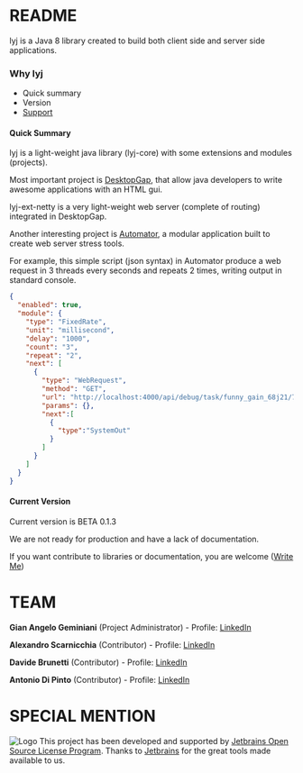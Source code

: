 # README #

lyj is a Java 8 library created to build both client side and server side applications.

### Why lyj ###

* Quick summary
* Version
* [Support](https://plus.google.com/u/0/+GianAngeloGeminiani)

#### Quick Summary ####
lyj is a light-weight java library (lyj-core) with some extensions and modules (projects).

Most important project is [DesktopGap](https://bitbucket.org/angelogeminiani/lyj/src/827bc77cf709fbfa3e0ac62d96ec57768f8c5551/projects/desktopgap/?at=master), that allow java developers to write awesome applications with an HTML gui.

lyj-ext-netty is a very light-weight web server (complete of routing) integrated in DesktopGap.

Another interesting project is [Automator](https://bitbucket.org/angelogeminiani/lyj/src/827bc77cf709fbfa3e0ac62d96ec57768f8c5551/projects/automator/?at=master), a modular application built to create web server stress tools.

For example, this simple script (json syntax) in Automator produce a web request in 3 threads every seconds and repeats 2 times, writing output in standard console.

```json
{
  "enabled": true,
  "module": {
    "type": "FixedRate",
    "unit": "millisecond",
    "delay": "1000",
    "count": "3",
    "repeat": "2",
    "next": [
      {
        "type": "WebRequest",
        "method": "GET",
        "url": "http://localhost:4000/api/debug/task/funny_gain_68j21/7b1ad7c0238c4cb36dea5875663a890a",
        "params": {},
        "next":[
          {
            "type":"SystemOut"
          }
        ]
      }
    ]
  }
}
```
#### Current Version ####
Current version is BETA 0.1.3

We are not ready for production and have a lack of documentation.

If you want contribute to libraries or documentation, you are welcome ([Write Me](https://plus.google.com/u/0/+GianAngeloGeminiani))

# TEAM #

**Gian Angelo Geminiani** (Project Administrator) -
Profile: [LinkedIn](https://www.linkedin.com/in/angelogeminiani/)

**Alexandro Scarnicchia** (Contributor) - 
Profile: [LinkedIn](https://www.linkedin.com/in/alexandro-scarnicchia-32142838/)

**Davide Brunetti** (Contributor) - 
Profile: [LinkedIn](https://www.linkedin.com/in/davide-brunetti-10487ba7/)

**Antonio Di Pinto** (Contributor) - 
Profile: [LinkedIn](https://www.linkedin.com/in/antoniodipinto/)

# SPECIAL MENTION #

![Logo](https://bitbucket.org/angelogeminiani/lyj/raw/master/jetbrains.png)
This project has been developed and supported by [Jetbrains Open Source License Program](https://www.jetbrains.com/community/support/#section=open-source). Thanks to [Jetbrains](https://www.jetbrains.com/) for the great tools made available to us.